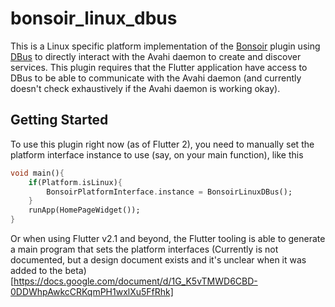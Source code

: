 # bonsoir_linux_dbus

This is a Linux specific platform implementation of the [Bonsoir](https://pub.dev/packages/bonsoir) 
plugin using [DBus](https://pub.dev/packages/dbus) to directly interact with the Avahi daemon
to create and discover services. This plugin requires that the Flutter application have access to DBus to be able to communicate with the Avahi daemon (and currently doesn't check exhaustively if the Avahi daemon is working okay).

## Getting Started

To use this plugin right now (as of Flutter 2), you need to manually set the platform interface instance to use
(say, on your main function), like this

```dart
void main(){
    if(Platform.isLinux){
        BonsoirPlatformInterface.instance = BonsoirLinuxDBus();
    }
    runApp(HomePageWidget());
}
```
Or when using Flutter v2.1 and beyond, the Flutter tooling is able to generate a main program that sets the
platform interfaces (Currently is not documented, but a design document exists and it's unclear when it was added to the beta)[https://docs.google.com/document/d/1G_K5vTMWD6CBD-0DDWhpAwkcCRKqmPH1wxlXu5FfRhk] 

